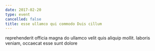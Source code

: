 ```yaml
---
date: 2017-02-20
type: event
cancelled: false
title: esse ullamco qui commodo Duis cillum
---
```

reprehenderit officia magna do ullamco velit quis aliquip mollit. laboris veniam, occaecat esse sunt dolore